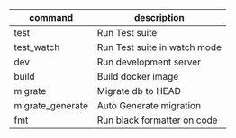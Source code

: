 command|description
-|-|
test|Run Test suite
test_watch|Run Test suite in watch mode 
dev|Run development server
build|Build docker image
migrate|Migrate db to HEAD
migrate_generate|Auto Generate migration
fmt|Run black formatter on code

